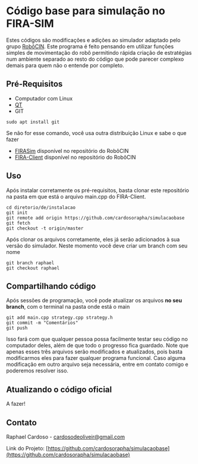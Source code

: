 # Código base para simulação no FIRA-SIM

Estes códigos são modificações e adições ao simulador adaptado pelo grupo [RobôCIN](https://robocin.com.br/). Este programa é feito pensando em utilizar funções simples de movimentação do robô permitindo rápida criação de estratégias num ambiente separado ao resto do código que pode parecer complexo demais para quem não o entende por completo. 

## Pré-Requisitos

* Computador com Linux
* [QT](https://www.qt.io/download)
* GIT
```
sudo apt install git
```
Se não for esse comando, você usa outra distribuição Linux e sabe o que fazer
* [FIRASim](https://github.com/robocin/FIRASim) disponível no repositório do RobôCIN
* [FIRA-Client](https://github.com/robocin/fira-client) disponível no repositório do RobôCIN

## Uso

Após instalar corretamente os pré-requisitos, basta clonar este repositório na pasta em que está o arquivo main.cpp do FIRA-Client.

```
cd diretorio/de/instalacao
git init
git remote add origin https://github.com/cardosorapha/simulacaobase
git fetch
git checkout -t origin/master
```
Após clonar os arquivos corretamente, eles já serão adicionados à sua versão do simulador. Neste momento você deve criar um branch com seu nome

```
git branch raphael
git checkout raphael
```

## Compartilhando código

Após sessões de programação, você pode atualizar os arquivos **no seu branch**, com o terminal na pasta onde está o main 

```
git add main.cpp strategy.cpp strategy.h
git commit -m "Comentários"
git push
```

Isso fará com que qualquer pessoa possa facilmente testar seu código no computador deles, além de que todo o progresso fica guardado. Note que apenas esses três arquivos serão modificados e atualizados, pois basta modificarmos eles para fazer qualquer programa funcional. Caso alguma modificação em outro arquivo seja necessária, entre em contato comigo e poderemos resolver isso.

## Atualizando o código oficial

A fazer!

## Contato

Raphael Cardoso - cardosodeoliveir@gmail.com

Link do Projeto: [https://github.com/cardosorapha/simulacaobase](https://github.com/cardosorapha/simulacaobase)


